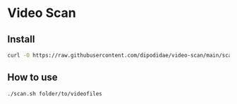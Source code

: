 # Video Scan

## Install
```sh
curl -O https://raw.githubusercontent.com/dipodidae/video-scan/main/scan.sh
```

## How to use

```sh
./scan.sh folder/to/videofiles
```